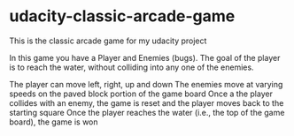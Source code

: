 # udacity-classic-arcade-game


This is the classic arcade game for my udacity project

In this game you have a Player and Enemies (bugs). The goal of the player is to reach the water, without colliding into any one of the enemies.

The player can move left, right, up and down
The enemies move at varying speeds on the paved block portion of the game board
Once a the player collides with an enemy, the game is reset and the player moves back to the starting square
Once the player reaches the water (i.e., the top of the game board), the game is won
